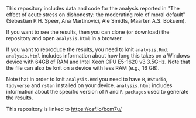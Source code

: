 This repository includes data and code for the analysis reported in "The effect of acute stress on dishonesty: the moderating role of moral default" (Sebastian P.H. Speer, Ana Martinovici, Ale Smidts, Maarten A.S. Boksem).

If you want to see the results, then you can clone (or download) the repository and open `analysis.html` in a browser.

If you want to reproduce the results, you need to knit `analysis.Rmd`. `analysis.html` includes information about how long this takes on a Windows device with 64GB of RAM and Intel Xeon CPU E5-1620 v3 3.5GHz. Note that the file can also be knit on a device with less RAM (e.g., 16 GB).

Note that in order to knit `analysis.Rmd` you need to have `R`, `RStudio`, `tidyverse` and `rstan` installed on your device. `analysis.html` includes information about the specific version of `R` and `R packages` used to generate the results. 

This repository is linked to https://osf.io/bcm7u/
